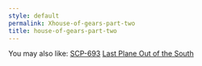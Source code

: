 ```yaml
---
style: default
permalink: Xhouse-of-gears-part-two
title: house-of-gears-part-two
---
```

You may also like:
[SCP-693](http://scp-wiki.net/scp-693)
[Last Plane Out of the South](http://scp-wiki.net/last-plane-out-of-the-south)